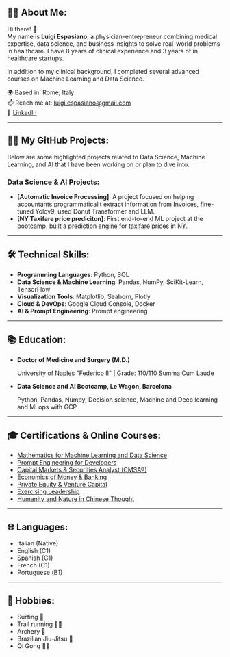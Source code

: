 ## 👨‍⚕️ About Me:

Hi there! 👋  
My name is **Luigi Espasiano**, a physician-entrepreneur combining medical expertise, data science, and business insights to solve real-world problems in healthcare. I have 8 years of clinical experience and 3 years of in healthcare startups.

In addition to my clinical background, I completed several advanced courses on Machine Learning and Data Science.

🌍 Based in: Rome, Italy  
📫 Reach me at: [luigi.espasiano@gmail.com](mailto:luigi.espasiano@gmail.com)  
💼 [LinkedIn](https://www.linkedin.com/in/luigiespasiano) 

---

## 🧑‍💻 My GitHub Projects:

Below are some highlighted projects related to Data Science, Machine Learning, and AI that I have been working on or plan to dive into.

### Data Science & AI Projects:
- **[Automatic Invoice Processing]**: A project focused on helping accountants programmaticallt extract information from Invoices, fine-tuned Yolov9, used Donut Transformer and LLM.
- **[NY Taxifare price prediciton]**: First end-to-end ML project at the bootcamp, built a prediction engine for taxifare prices in NY.

---

## 🛠️ Technical Skills:

- **Programming Languages**: Python, SQL
- **Data Science & Machine Learning**: Pandas, NumPy, SciKit-Learn, TensorFlow
- **Visualization Tools**: Matplotlib, Seaborn, Plotly
- **Cloud & DevOps**: Google Cloud Console, Docker
- **AI & Prompt Engineering**: Prompt engineering

---

## 📚 Education:

- **Doctor of Medicine and Surgery (M.D.)**

  University of Naples "Federico II" | Grade: 110/110 Summa Cum Laude  

- **Data Science and AI Bootcamp, Le Wagon, Barcelona**
  
  Python, Pandas, Numpy, Decision science, Machine and Deep learning and MLops with GCP

---

## 🎓 Certifications & Online Courses:

- [Mathematics for Machine Learning and Data Science](https://www.deeplearning.ai/courses/mathematics-for-machine-learning-and-data-science-specialization/)
- [Prompt Engineering for Developers](https://www.deeplearning.ai/short-courses/chatgpt-prompt-engineering-for-developers/)
- [Capital Markets & Securities Analyst (CMSA®)](https://corporatefinanceinstitute.com/certifications/capital-markets-securities-analyst-cmsa/)
- [Economics of Money & Banking](https://www.coursera.org/learn/money-banking)
- [Private Equity & Venture Capital](https://www.coursera.org/learn/private-equity)
- [Exercising Leadership](https://pll.harvard.edu/course/exercising-leadership-foundational-principles)
- [Humanity and Nature in Chinese Thought](https://www.edx.org/learn/humanities/university-of-hong-kong-humanity-and-nature-in-chinese-thought)

---

## 🌐 Languages:

- Italian (Native)
- English (C1)
- Spanish (C1)
- French (C1)
- Portuguese (B1)

---

## 🎯 Hobbies:

- Surfing 🌊
- Trail running 🏃‍♂️
- Archery 🎯
- Brazilian Jiu-Jitsu 🥋
- Qi Gong 🧘‍♂️
